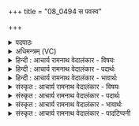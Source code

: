 +++
title = "08_0494 स पवस्व"

+++
<details><summary>पदपाठः</summary>

सः꣢। प꣣वस्व। यः꣢। आ꣡वि꣢꣯थ। इ꣡न्द्र꣢꣯म्। वृ꣣त्रा꣡य꣢। ह꣡न्त꣢꣯वे। व꣣व्रिवाँ꣡स꣢म्। म꣣हीः꣢। अ꣣पः꣢। ४९४।
</details>

<details><summary>अधिमन्त्रम् (VC)</summary>

- पवमानः सोमः
- अहमीयुराङ्गिरसः
- गायत्री
- षड्जः
- पावमानं काण्डम्
</details>

<details><summary>हिन्दी : आचार्य रामनाथ वेदालंकार - विषयः</summary>

अगले मन्त्र में पापरूप वृत्र के वध का विषय है।
</details>

<details><summary>हिन्दी : आचार्य रामनाथ वेदालंकार - पदार्थः</summary>

पदार्थान्वयभाषाः -  हे वीर-रस के भण्डार सोम परमेश्वर ! (सः) वह प्रसिद्ध आप, हमारे पास (पवस्व) अपनी रक्षा-शक्ति के साथ आओ, (यः) जो आप (महीः अपः) बड़ी धर्मरूप धाराओं को (वव्रिवांसम्) वरण करनेवाले (इन्द्रम्) जीवात्मा को (वृत्राय हन्तवे) अधर्म, पाप आदि के विनाशार्थ (आविथ) प्राप्त होते हो ॥८॥
</details>

<details><summary>हिन्दी : आचार्य रामनाथ वेदालंकार - भावार्थः</summary>

भावार्थभाषाः -  देवासुरसंग्राम में विजय पाने के लिए परमेश्वर से प्रेरणा पाकर पुरुषार्थ करना चाहिए ॥८॥
</details>

<details><summary>संस्कृत : आचार्य रामनाथ वेदालंकार - विषयः</summary>

अथ पापवृत्रस्य वधविषयमाह।
</details>

<details><summary>संस्कृत : आचार्य रामनाथ वेदालंकार - पदार्थः</summary>

पदार्थान्वयभाषाः -  हे वीररसनिधे सोम परमेश्वर ! (सः) प्रसिद्धः त्वम्, अस्मान् (पवस्व) स्वकीयया रक्षया सह समागच्छ, (यः) यस्त्वम् (महीः अपः) महतीः धर्मधाराः (वव्रिवांसम्) वृतवन्तम्। वृणोतेर्लिटः क्वसौ रूपम्। (इन्द्रम्) जीवात्मानम् (वृत्राय हन्तवे) अधर्मपापादिकस्य हननाय (आविथ) प्राप्नोषि। अवतेर्गत्यर्थस्य लिटि रूपम् ॥८॥
</details>

<details><summary>संस्कृत : आचार्य रामनाथ वेदालंकार - भावार्थः</summary>

भावार्थभाषाः -  देवासुरसंग्रामे विजयं लब्धुं परमेश्वरात् प्रेरणां लब्ध्वा पुरुषार्थः कार्यः ॥८॥
</details>

<details><summary>संस्कृत : आचार्य रामनाथ वेदालंकार - पादटिप्पनी</summary>

टिप्पणी:   १. ऋ० ९।६१।२२।
</details>